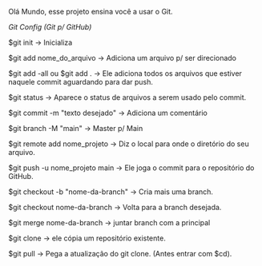 Olá Mundo, esse projeto ensina você a usar o Git.


 *Git Config (Git p/ GitHub)*

$git init → Inicializa

$git add nome_do_arquivo → Adiciona um arquivo p/ ser direcionado

$git add -all ou $git add . → Ele adiciona todos os arquivos que estiver naquele commit aguardando para dar push.

$git status → Aparece o status de arquivos a serem usado pelo commit.

$git commit -m "texto desejado"  → Adiciona um comentário

$git branch -M "main"  → Master p/ Main

$git remote add nome_projeto <link> → Diz o local para onde o diretório do seu arquivo.

$git push -u nome_projeto main → Ele joga o commit para o repositório do GitHub.

$git checkout -b "nome-da-branch" → Cria mais uma branch.

$git checkout nome-da-branch → Volta para a branch desejada.

$git merge nome-da-branch → juntar branch com a principal

$git clone <link> → ele cópia um repositório existente.

$git pull → Pega a atualização do git clone. (Antes entrar com $cd).
